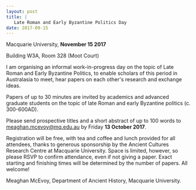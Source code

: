 ```yaml
---
layout: post
title: |
   Late Roman and Early Byzantine Politics Day
date: 2017-09-15
---
```


<div>




Macquarie University, **November 15 2017**




Building W3A, Room 328 (Moot Court)


I am organising an informal work-in-progress day on the topic of
Late Roman and Early Byzantine Politics, to enable scholars of this
period in Australasia to meet, hear papers on each other's research and
exchange ideas.

Papers of up to 30 minutes are invited by
academics and advanced graduate students on the topic of late Roman and
early Byzantine politics (c. 300-600AD).

Please send
prospective titles and a short abstract of up to 100 words to
[meaghan.mcevoy@mq.edu.au](mailto:meaghan.mcevoy@mq.edu.au) by Friday **13 October
2017**.

Registration will be free, with tea and coffee and
lunch provided for all attendees, thanks to generous sponsorship by the
Ancient Cultures Research Centre at Macquarie University. Space is
limited, however, so please RSVP to confirm attendance, even if not
giving a paper. Exact starting and finishing times will be determined by
the number of papers. All welcome!

Meaghan McEvoy, Department
of Ancient History, Macquarie University.



</div>
